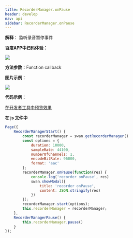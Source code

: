 ```yaml
---
title: RecorderManager.onPause
header: develop
nav: api
sidebar: RecorderManager.onPause
---
```





**解释**： 监听录音暂停事件

**百度APP中扫码体验：**

<img src="https://b.bdstatic.com/miniapp/assets/images/doc_demo/fragment_RecorderManagerOnPause.png"  class="demo-qrcode-image" /> 



**方法参数**：Function callback

**图片示例**：

<div class="m-doc-custom-examples">
    <div class="m-doc-custom-examples-correct">
        <img src="https://b.bdstatic.com/miniapp/images/RecorderManagerStart.gif">
    </div>
    <div class="m-doc-custom-examples-correct">
        <img src=" ">
    </div>
    <div class="m-doc-custom-examples-correct">
        <img src=" ">
    </div>     
</div>

**代码示例**：

<a href="swanide://fragment/a495c8fcde49fe7cdb108088854cb7011573652992453" title="在开发者工具中预览效果" target="_self">在开发者工具中预览效果</a>

**在 js 文件中**

```javascript
Page({
    RecorderManagerStart() {
        const recorderManager = swan.getRecorderManager()
        const options = {
            duration: 10000,
            sampleRate: 44100,
            numberOfChannels: 1,
            encodeBitRate: 96000,
            format: 'aac'
        };
        recorderManager.onPause(function(res) {
            console.log('recorder onPause', res)
            swan.showModal({
                title: 'recorder onPause',
                content: JSON.stringify(res)
            })
        });
        recorderManager.start(options);
        this.recorderManager = recorderManager;
    },
    RecorderManagerPause() {
        this.recorderManager.pause()
    }
});
```

